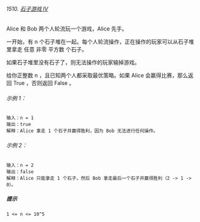 ###### 1510. [石子游戏 IV](https://leetcode-cn.com/problems/stone-game-iv/)

Alice 和 Bob 两个人轮流玩一个游戏，Alice 先手。

一开始，有 n 个石子堆在一起。每个人轮流操作，正在操作的玩家可以从石子堆里拿走 任意 非零 平方数 个石子。

如果石子堆里没有石子了，则无法操作的玩家输掉游戏。

给你正整数 n ，且已知两个人都采取最优策略。如果 Alice 会赢得比赛，那么返回 True ，否则返回 False 。

###### 示例 1：

```
输入：n = 1
输出：true
解释：Alice 拿走 1 个石子并赢得胜利，因为 Bob 无法进行任何操作。
```

###### 示例 2：

```
输入：n = 2
输出：false
解释：Alice 只能拿走 1 个石子，然后 Bob 拿走最后一个石子并赢得胜利（2 -> 1 -> 0）。
```
##### 提示

```
1 <= n <= 10^5
```


